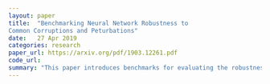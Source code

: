 ```yaml
---
layout: paper
title:  "Benchmarking Neural Network Robustness to
Common Corruptions and Peturbations"
date:   27 Apr 2019
categories: research
paper_url: https://arxiv.org/pdf/1903.12261.pdf
code_url: 
summary: "This paper introduces benchmarks for evaluating the robustness of image classifiers, focusing on common corruptions and perturbations rather than adversarial ones. The benchmarks include IMAGENET-C, which assesses corruption robustness and identifies preferred classifiers for safety-critical roles, and IMAGENET-P, a new dataset for evaluating perturbation robustness. Findings suggest minimal differences in corruption robustness between AlexNet and ResNet classifiers, while also identifying methods to improve robustness, including the unexpected benefit of a bypassed adversarial defense. These benchmarks aim to guide future research towards more generally robust networks."
---
```


